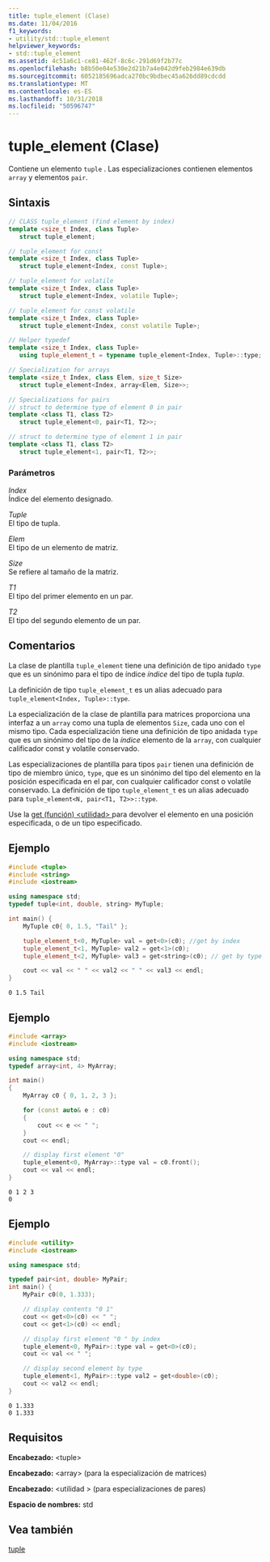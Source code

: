 ```yaml
---
title: tuple_element (Clase)
ms.date: 11/04/2016
f1_keywords:
- utility/std::tuple_element
helpviewer_keywords:
- std::tuple_element
ms.assetid: 4c51a6c1-ce81-462f-8c6c-291d69f2b77c
ms.openlocfilehash: b8b50e04e530e2d21b7a4e042d9feb2984e639db
ms.sourcegitcommit: 6052185696adca270bc9bdbec45a626dd89cdcdd
ms.translationtype: MT
ms.contentlocale: es-ES
ms.lasthandoff: 10/31/2018
ms.locfileid: "50596747"
---
```

# <a name="tupleelement-class"></a>tuple_element (Clase)

Contiene un elemento `tuple` . Las especializaciones contienen elementos `array` y elementos `pair`.

## <a name="syntax"></a>Sintaxis

```cpp
// CLASS tuple_element (find element by index)
template <size_t Index, class Tuple>
   struct tuple_element;

// tuple_element for const
template <size_t Index, class Tuple>
   struct tuple_element<Index, const Tuple>;

// tuple_element for volatile
template <size_t Index, class Tuple>
   struct tuple_element<Index, volatile Tuple>;

// tuple_element for const volatile
template <size_t Index, class Tuple>
   struct tuple_element<Index, const volatile Tuple>;

// Helper typedef
template <size_t Index, class Tuple>
   using tuple_element_t = typename tuple_element<Index, Tuple>::type;

// Specialization for arrays
template <size_t Index, class Elem, size_t Size>
   struct tuple_element<Index, array<Elem, Size>>;

// Specializations for pairs
// struct to determine type of element 0 in pair
template <class T1, class T2>
   struct tuple_element<0, pair<T1, T2>>;

// struct to determine type of element 1 in pair
template <class T1, class T2>
   struct tuple_element<1, pair<T1, T2>>;
```

### <a name="parameters"></a>Parámetros

*Index*<br/>
Índice del elemento designado.

*Tuple*<br/>
El tipo de tupla.

*Elem*<br/>
El tipo de un elemento de matriz.

*Size*<br/>
Se refiere al tamaño de la matriz.

*T1*<br/>
El tipo del primer elemento en un par.

*T2*<br/>
El tipo del segundo elemento de un par.

## <a name="remarks"></a>Comentarios

La clase de plantilla `tuple_element` tiene una definición de tipo anidado `type` que es un sinónimo para el tipo de índice *índice* del tipo de tupla *tupla*.

La definición de tipo `tuple_element_t` es un alias adecuado para `tuple_element<Index, Tuple>::type`.

La especialización de la clase de plantilla para matrices proporciona una interfaz a un `array` como una tupla de elementos `Size`, cada uno con el mismo tipo. Cada especialización tiene una definición de tipo anidada `type` que es un sinónimo del tipo de la *índice* elemento de la `array`, con cualquier calificador const y volatile conservado.

Las especializaciones de plantilla para tipos `pair` tienen una definición de tipo de miembro único, `type`, que es un sinónimo del tipo del elemento en la posición especificada en el par, con cualquier calificador const o volatile conservado. La definición de tipo `tuple_element_t` es un alias adecuado para `tuple_element<N, pair<T1, T2>>::type`.

Use la [get (función) &lt;utilidad&gt; ](../standard-library/utility-functions.md#get) para devolver el elemento en una posición especificada, o de un tipo especificado.

## <a name="example"></a>Ejemplo

```cpp
#include <tuple>
#include <string>
#include <iostream>

using namespace std;
typedef tuple<int, double, string> MyTuple;

int main() {
    MyTuple c0{ 0, 1.5, "Tail" };

    tuple_element_t<0, MyTuple> val = get<0>(c0); //get by index
    tuple_element_t<1, MyTuple> val2 = get<1>(c0);
    tuple_element_t<2, MyTuple> val3 = get<string>(c0); // get by type

    cout << val << " " << val2 << " " << val3 << endl;
}
```

```Output
0 1.5 Tail
```

## <a name="example"></a>Ejemplo

```cpp
#include <array>
#include <iostream>

using namespace std;
typedef array<int, 4> MyArray;

int main()
{
    MyArray c0 { 0, 1, 2, 3 };

    for (const auto& e : c0)
    {
        cout << e << " ";
    }
    cout << endl;

    // display first element "0"
    tuple_element<0, MyArray>::type val = c0.front();
    cout << val << endl;
}
```

```Output
0 1 2 3
0
```

## <a name="example"></a>Ejemplo

```cpp
#include <utility>
#include <iostream>

using namespace std;

typedef pair<int, double> MyPair;
int main() {
    MyPair c0(0, 1.333);

    // display contents "0 1"
    cout << get<0>(c0) << " ";
    cout << get<1>(c0) << endl;

    // display first element "0 " by index
    tuple_element<0, MyPair>::type val = get<0>(c0);
    cout << val << " ";

    // display second element by type
    tuple_element<1, MyPair>::type val2 = get<double>(c0);
    cout << val2 << endl;
}
```

```Output
0 1.333
0 1.333
```

## <a name="requirements"></a>Requisitos

**Encabezado:** \<tuple>

**Encabezado:** \<array> (para la especialización de matrices)

**Encabezado:** \<utilidad > (para especializaciones de pares)

**Espacio de nombres:** std

## <a name="see-also"></a>Vea también

[tuple ](../standard-library/tuple-class.md)<br/>
